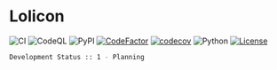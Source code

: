# Lolicon

![CI](https://github.com/hentai-chan/lolicon/workflows/CI/badge.svg)
![CodeQL](https://github.com/hentai-chan/lolicon/workflows/CodeQL/badge.svg)
![PyPI](https://github.com/hentai-chan/lolicon/workflows/PyPI/badge.svg)
[![CodeFactor](https://www.codefactor.io/repository/github/hentai-chan/lolicon/badge?s=73446cb8092f75fb1c893e480473680065734a05)](https://www.codefactor.io/repository/github/hentai-chan/lolicon)
[![codecov](https://codecov.io/gh/hentai-chan/lolicon/branch/master/graph/badge.svg?token=7KX4DQSZBV)](https://codecov.io/gh/hentai-chan/lolicon)
![Python](https://img.shields.io/badge/Python-%203.8%20%7C%203.9-blue)
[![License](https://img.shields.io/badge/License-GPLv3-blue.svg)](https://www.gnu.org/licenses/gpl-3.0.en.html)

```bash
Development Status :: 1 - Planning
```

